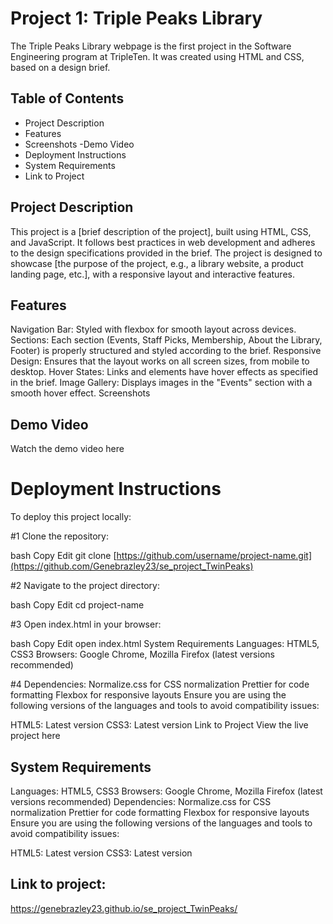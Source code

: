 # Project 1: Triple Peaks Library

The Triple Peaks Library webpage is the first project in the Software Engineering
program at TripleTen. It was created using HTML and CSS, based on a design brief.


## Table of Contents
- Project Description
- Features
- Screenshots
-Demo Video
- Deployment Instructions
- System Requirements
- Link to Project

## Project Description
This project is a [brief description of the project], built using HTML, CSS, and JavaScript. It follows best practices in web development and adheres to the design specifications provided in the brief. The project is designed to showcase [the purpose of the project, e.g., a library website, a product landing page, etc.], with a responsive layout and interactive features.

## Features
Navigation Bar: Styled with flexbox for smooth layout across devices.
Sections: Each section (Events, Staff Picks, Membership, About the Library, Footer) is properly structured and styled according to the brief.
Responsive Design: Ensures that the layout works on all screen sizes, from mobile to desktop.
Hover States: Links and elements have hover effects as specified in the brief.
Image Gallery: Displays images in the "Events" section with a smooth hover effect.
Screenshots

## Demo Video
Watch the demo video here

# Deployment Instructions
To deploy this project locally:

#1 Clone the repository:

bash
Copy
Edit
git clone [https://github.com/username/project-name.git](https://github.com/Genebrazley23/se_project_TwinPeaks)

#2 Navigate to the project directory:

bash
Copy
Edit
cd project-name

#3 Open index.html in your browser:

bash
Copy
Edit
open index.html
System Requirements
Languages: HTML5, CSS3
Browsers: Google Chrome, Mozilla Firefox (latest versions recommended)

#4 Dependencies:
Normalize.css for CSS normalization
Prettier for code formatting
Flexbox for responsive layouts
Ensure you are using the following versions of the languages and tools to avoid compatibility issues:

HTML5: Latest version
CSS3: Latest version
Link to Project
View the live project here

## System Requirements
Languages: HTML5, CSS3
Browsers: Google Chrome, Mozilla Firefox (latest versions recommended)
Dependencies:
Normalize.css for CSS normalization
Prettier for code formatting
Flexbox for responsive layouts
Ensure you are using the following versions of the languages and tools to avoid compatibility issues:

HTML5: Latest version
CSS3: Latest version

## Link to project:
https://genebrazley23.github.io/se_project_TwinPeaks/

